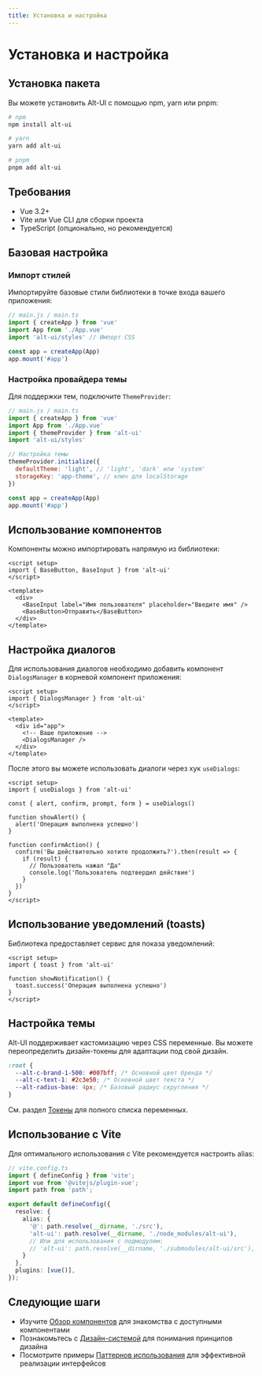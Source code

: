 ```yaml
---
title: Установка и настройка
---
```


# Установка и настройка

## Установка пакета

Вы можете установить Alt-UI с помощью npm, yarn или pnpm:

```bash
# npm
npm install alt-ui

# yarn
yarn add alt-ui

# pnpm
pnpm add alt-ui
```

## Требования

- Vue 3.2+
- Vite или Vue CLI для сборки проекта
- TypeScript (опционально, но рекомендуется)

## Базовая настройка

### Импорт стилей

Импортируйте базовые стили библиотеки в точке входа вашего приложения:

```js
// main.js / main.ts
import { createApp } from 'vue'
import App from './App.vue'
import 'alt-ui/styles' // Импорт CSS

const app = createApp(App)
app.mount('#app')
```

### Настройка провайдера темы

Для поддержки тем, подключите `ThemeProvider`:

```js
// main.js / main.ts
import { createApp } from 'vue'
import App from './App.vue'
import { themeProvider } from 'alt-ui'
import 'alt-ui/styles'

// Настройка темы
themeProvider.initialize({
  defaultTheme: 'light', // 'light', 'dark' или 'system'
  storageKey: 'app-theme', // ключ для localStorage
})

const app = createApp(App)
app.mount('#app')
```

## Использование компонентов

Компоненты можно импортировать напрямую из библиотеки:

```vue
<script setup>
import { BaseButton, BaseInput } from 'alt-ui'
</script>

<template>
  <div>
    <BaseInput label="Имя пользователя" placeholder="Введите имя" />
    <BaseButton>Отправить</BaseButton>
  </div>
</template>
```

## Настройка диалогов

Для использования диалогов необходимо добавить компонент `DialogsManager` в корневой компонент приложения:

```vue
<script setup>
import { DialogsManager } from 'alt-ui'
</script>

<template>
  <div id="app">
    <!-- Ваше приложение -->
    <DialogsManager />
  </div>
</template>
```

После этого вы можете использовать диалоги через хук `useDialogs`:

```vue
<script setup>
import { useDialogs } from 'alt-ui'

const { alert, confirm, prompt, form } = useDialogs()

function showAlert() {
  alert('Операция выполнена успешно')
}

function confirmAction() {
  confirm('Вы действительно хотите продолжить?').then(result => {
    if (result) {
      // Пользователь нажал "Да"
      console.log('Пользователь подтвердил действие')
    }
  })
}
</script>
```

## Использование уведомлений (toasts)

Библиотека предоставляет сервис для показа уведомлений:

```vue
<script setup>
import { toast } from 'alt-ui'

function showNotification() {
  toast.success('Операция выполнена успешно')
}
</script>
```

## Настройка темы

Alt-UI поддерживает кастомизацию через CSS переменные. Вы можете переопределить дизайн-токены для адаптации под свой дизайн.

```css
:root {
  --alt-c-brand-1-500: #007bff; /* Основной цвет бренда */
  --alt-c-text-1: #2c3e50; /* Основной цвет текста */
  --alt-radius-base: 4px; /* Базовый радиус скругления */
}
```

См. раздел [Токены](/tokens/design-tokens) для полного списка переменных.

## Использование с Vite

Для оптимального использования с Vite рекомендуется настроить alias:

```typescript
// vite.config.ts
import { defineConfig } from 'vite';
import vue from '@vitejs/plugin-vue';
import path from 'path';

export default defineConfig({
  resolve: {
    alias: {
      '@': path.resolve(__dirname, './src'),
      'alt-ui': path.resolve(__dirname, './node_modules/alt-ui'),
      // Или для использования с подмодулем:
      // 'alt-ui': path.resolve(__dirname, './submodules/alt-ui/src'),
    }
  },
  plugins: [vue()],
});
```

## Следующие шаги

- Изучите [Обзор компонентов](/components/overview) для знакомства с доступными компонентами
- Познакомьтесь с [Дизайн-системой](/overview) для понимания принципов дизайна
- Посмотрите примеры [Паттернов использования](/components/patterns) для эффективной реализации интерфейсов 